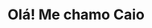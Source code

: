 # Olá! Me chamo Caio



<!---
cainwxn/cainwxn is a ✨ special ✨ repository because its `README.md` (this file) appears on your GitHub profile.
You can click the Preview link to take a look at your changes.
--->
